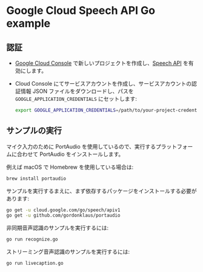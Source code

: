 # Google Cloud Speech API Go example

## 認証

* [Google Cloud Console][cloud-console] で新しいプロジェクトを作成し、[Speech API][speech-api] を有効にします。
* Cloud Console にてサービスアカウントを作成し、サービスアカウントの認証情報 JSON ファイルをダウンロードし、パスを 
  `GOOGLE_APPLICATION_CREDENTIALS` にセットします:

  ```bash
  export GOOGLE_APPLICATION_CREDENTIALS=/path/to/your-project-credentials.json
  ```

[cloud-console]: https://console.cloud.google.com
[speech-api]: https://console.cloud.google.com/apis/api/speech.googleapis.com/overview?project=_

## サンプルの実行

マイク入力のために PortAudio を使用しているので、実行するプラットフォームに合わせて PortAudio をインストールします。

例えば macOS で Homebrew を使用している場合は:

```bash
brew install portaudio
```

サンプルを実行するまえに、まず依存するパッケージをインストールする必要があります:

```bash
go get -u cloud.google.com/go/speech/apiv1
go get -u github.com/gordonklaus/portaudio
```

非同期音声認識のサンプルを実行するには:

```bash
go run recognize.go
```

ストリーミング音声認識のサンプルを実行するには:

```bash
go run livecaption.go
```

